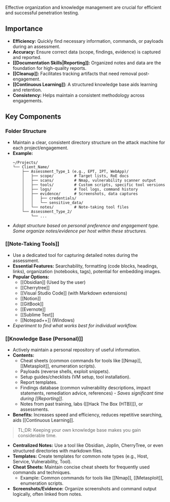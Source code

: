 Effective organization and knowledge management are crucial for efficient and successful penetration testing.

## Importance

- **Efficiency:** Quickly find necessary information, commands, or payloads during an assessment.
- **Accuracy:** Ensure correct data (scope, findings, evidence) is captured and reported.
- **[[Documentation Skills|Reporting]]:** Organized notes and data are the foundation for high-quality reports.
- **[[Cleanup]]:** Facilitates tracking artifacts that need removal post-engagement.
- **[[Continuous Learning]]:** A structured knowledge base aids learning and retention.
- **Consistency:** Helps maintain a consistent methodology across engagements.

## Key Components

### Folder Structure

- Maintain a clear, consistent directory structure on the attack machine for each project/engagement.
- **Example:**
    ```shell
    ~/Projects/
    └── Client_Name/
        ├── Assessment_Type_1 (e.g., EPT, IPT, WebApp)/
        │   ├── scope/         # Target lists, RoE docs
        │   ├── scans/         # Nmap, vulnerability scanner output
        │   ├── tools/         # Custom scripts, specific tool versions
        │   ├── logs/          # Tool logs, command history
        │   ├── evidence/      # Screenshots, data captures
        │   │   ├── credentials/
        │   │   └── sensitive_data/
        │   └── notes/         # Note-taking tool files
        └── Assessment_Type_2/
            └── ...
    ```
- *Adapt structure based on personal preference and engagement type. Some organize notes/evidence per host within these structures.*

### [[Note-Taking Tools]]

- Use a dedicated tool for capturing detailed notes during the assessment.
- **Essential Features:** Searchability, formatting (code blocks, headings, links), organization (notebooks, tags), potential for embedding images.
- **Popular Options:**
    - [[Obsidian]] (Used by the user)
    - [[Cherrytree]]
    - [[Visual Studio Code]] (with Markdown extensions)
    - [[Notion]]
    - [[GitBook]]
    - [[Evernote]]
    - [[Sublime Text]]
    - [[Notepad++]] (Windows)
- *Experiment to find what works best for individual workflow.*

### [[Knowledge Base (Personal)]]

- Actively maintain a personal repository of useful information.
- **Contents:**
    - Cheat sheets (common commands for tools like [[Nmap]], [[Metasploit]], enumeration scripts).
    - Payloads (reverse shells, exploit snippets).
    - Setup guides/checklists (VM setup, tool installation).
    - Report templates.
    - Findings database (common vulnerability descriptions, impact statements, remediation advice, references) - *Saves significant time during [[Reporting]]*.
    - Notes from past training, labs ([[Hack The Box (HTB)]]), or assessments.
- **Benefits:** Increases speed and efficiency, reduces repetitive searching, aids [[Continuous Learning]].

> TL;DR: Keeping your own knowledge base makes you gain considerable time.

*   **Centralized Notes:** Use a tool like Obsidian, Joplin, CherryTree, or even structured directories with markdown files.
*   **Templates:** Create templates for common note types (e.g., Host, Service, Vulnerability, Tool).
*   **Cheat Sheets:** Maintain concise cheat sheets for frequently used commands and techniques.
    - Example: Common commands for tools like [[Nmap]], [[Metasploit]], enumeration scripts.
*   **Screenshots/Evidence:** Organize screenshots and command output logically, often linked from notes. 